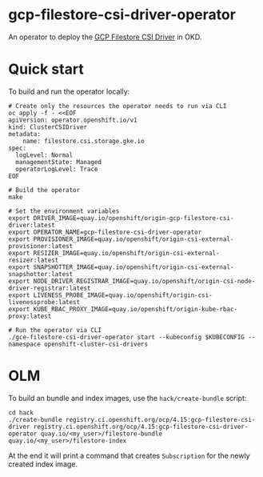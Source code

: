 # gcp-filestore-csi-driver-operator

An operator to deploy the [GCP Filestore CSI Driver](https://github.com/openshift/gcp-filestore-csi-driver) in OKD.

# Quick start

To build and run the operator locally:

```shell
# Create only the resources the operator needs to run via CLI
oc apply -f - <<EOF
apiVersion: operator.openshift.io/v1
kind: ClusterCSIDriver
metadata:
    name: filestore.csi.storage.gke.io
spec:
  logLevel: Normal
  managementState: Managed
  operatorLogLevel: Trace
EOF

# Build the operator
make

# Set the environment variables
export DRIVER_IMAGE=quay.io/openshift/origin-gcp-filestore-csi-driver:latest
export OPERATOR_NAME=gcp-filestore-csi-driver-operator
export PROVISIONER_IMAGE=quay.io/openshift/origin-csi-external-provisioner:latest
export RESIZER_IMAGE=quay.io/openshift/origin-csi-external-resizer:latest
export SNAPSHOTTER_IMAGE=quay.io/openshift/origin-csi-external-snapshotter:latest
export NODE_DRIVER_REGISTRAR_IMAGE=quay.io/openshift/origin-csi-node-driver-registrar:latest
export LIVENESS_PROBE_IMAGE=quay.io/openshift/origin-csi-livenessprobe:latest
export KUBE_RBAC_PROXY_IMAGE=quay.io/openshift/origin-kube-rbac-proxy:latest

# Run the operator via CLI
./gce-filestore-csi-driver-operator start --kubeconfig $KUBECONFIG --namespace openshift-cluster-csi-drivers
```

# OLM

To build an bundle and index images, use the `hack/create-bundle` script:

```shell
cd hack
./create-bundle registry.ci.openshift.org/ocp/4.15:gcp-filestore-csi-driver registry.ci.openshift.org/ocp/4.15:gcp-filestore-csi-driver-operator quay.io/<my_user>/filestore-bundle quay.io/<my_user>/filestore-index
```

At the end it will print a command that creates `Subscription` for the newly created index image.
